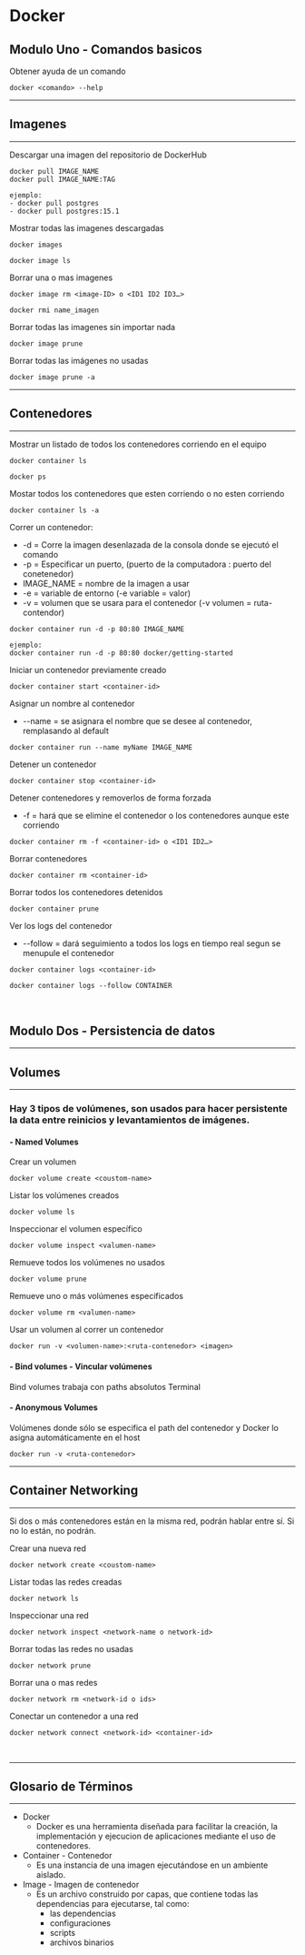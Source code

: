 # Docker

## Modulo Uno - Comandos basicos

Obtener ayuda de un comando

```
docker <comando> --help
```

---

## Imagenes

---

Descargar una imagen del repositorio de DockerHub

```
docker pull IMAGE_NAME
docker pull IMAGE_NAME:TAG

ejemplo:
- docker pull postgres
- docker pull postgres:15.1
```

Mostrar todas las imagenes descargadas

```
docker images

docker image ls
```

Borrar una o mas imagenes

```
docker image rm <image-ID> o <ID1 ID2 ID3…>

docker rmi name_imagen
```

Borrar todas las imagenes sin importar nada

```
docker image prune
```

Borrar todas las imágenes no usadas

```
docker image prune -a
```

---

## Contenedores

---

Mostrar un listado de todos los contenedores corriendo en el equipo

```
docker container ls

docker ps
```

Mostar todos los contenedores que esten corriendo o no esten corriendo

```
docker container ls -a
```

Correr un contenedor:

-   \-d = Corre la imagen desenlazada de la consola donde se ejecutó el comando
-   \-p = Especificar un puerto, (puerto de la computadora : puerto del conetenedor)
-   IMAGE_NAME = nombre de la imagen a usar
- \-e = variable de entorno (-e variable = valor)
- \-v = volumen que se usara para el contenedor (-v volumen = ruta-contendor)

```
docker container run -d -p 80:80 IMAGE_NAME

ejemplo:
docker container run -d -p 80:80 docker/getting-started
```

Iniciar un contenedor previamente creado

```
docker container start <container-id>
```

Asignar un nombre al contenedor
- \--name = se asignara el nombre que se desee al contenedor, remplasando al default
```
docker container run --name myName IMAGE_NAME
```

Detener un contenedor

```
docker container stop <container-id>
```

Detener contenedores y removerlos de forma forzada
- \-f = hará que se elimine el contenedor o los contenedores aunque este corriendo
```
docker container rm -f <container-id> o <ID1 ID2…>
```

Borrar contenedores

```
docker container rm <container-id>
```

Borrar todos los contenedores detenidos

```
docker container prune
```

Ver los logs del contenedor
- \--follow = dará seguimiento a todos los logs en tiempo real segun se menupule el contenedor
```
docker container logs <container-id>

docker container logs --follow CONTAINER
```

<br>

## Modulo Dos - Persistencia de datos

---

## Volumes

---
### Hay 3 tipos de volúmenes, son usados para hacer persistente la data entre reinicios y levantamientos de imágenes.

#### - Named Volumes
Crear un volumen

```
docker volume create <coustom-name>
```

Listar los volúmenes creados
```
docker volume ls
```

Inspeccionar el volumen específico
```
docker volume inspect <valumen-name>
```

Remueve todos los volúmenes no usados
```
docker volume prune
```

Remueve uno o más volúmenes especificados
```
docker volume rm <valumen-name>
```

Usar un volumen al correr un contenedor
```
docker run -v <volumen-name>:<ruta-contenedor> <imagen>
```



#### - Bind volumes - Vincular volúmenes
Bind volumes trabaja con paths absolutos Terminal


#### - Anonymous Volumes
Volúmenes donde sólo se especifica el path del contenedor y Docker lo asigna automáticamente en el host

```
docker run -v <ruta-contenedor>
```

---

## Container Networking

---
Si dos o más contenedores están en la misma red, podrán hablar entre sí. Si no lo están, no podrán.

Crear una nueva red
```
docker network create <coustom-name>
```

Listar todas las redes creadas
```
docker network ls
```

Inspeccionar una red
```
docker network inspect <network-name o network-id>
```

Borrar todas las redes no usadas
```
docker network prune
```

Borrar una o mas redes
```
docker network rm <network-id o ids>
```

Conectar un contenedor a una red
```
docker network connect <network-id> <container-id>
```

<br>

---

## Glosario de Términos

---

-   Docker
    -   Docker es una herramienta diseñada para facilitar la creación, la implementación y ejecucion de aplicaciones mediante el uso de contenedores.
-   Container - Contenedor
    -   Es una instancia de una imagen ejecutándose en un ambiente aislado.
-   Image - Imagen de contenedor
    -   Es un archivo construido por capas, que contiene todas las dependencias para ejecutarse, tal como:
        -   las dependencias
        -   configuraciones
        -   scripts
        -   archivos binarios
